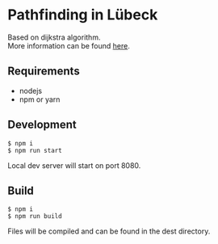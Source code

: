 # Pathfinding in Lübeck 

Based on dijkstra algorithm.  
More information can be found [here](https://en.wikipedia.org/wiki/Dijkstra%27s_algorithm#Pseudocode).

## Requirements

- nodejs
- npm or yarn 

## Development
 ```
 $ npm i
 $ npm run start
 ``` 
 Local dev server will start on port 8080.
 
 ## Build

 ```
 $ npm i
 $ npm run build
 ``` 
 
 Files will be compiled and can be found in the dest directory.